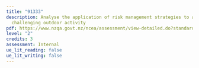 ```yaml
---
title: "91333"
description: Analyse the application of risk management strategies to a
  challenging outdoor activity
pdf: https://www.nzqa.govt.nz/ncea/assessment/view-detailed.do?standardNumber=91333&_gl=1*1vn4571*_ga*NzIxODYxMjU4LjE2ODY1Mzc5NjQ.*_ga_TFQQ681L2E*MTcxODY1MjU1MS4zNi4xLjE3MTg2NTM2MjEuMC
level: "2"
credits: 3
assessment: Internal
ue_lit_reading: false
ue_lit_writing: false
---
```

